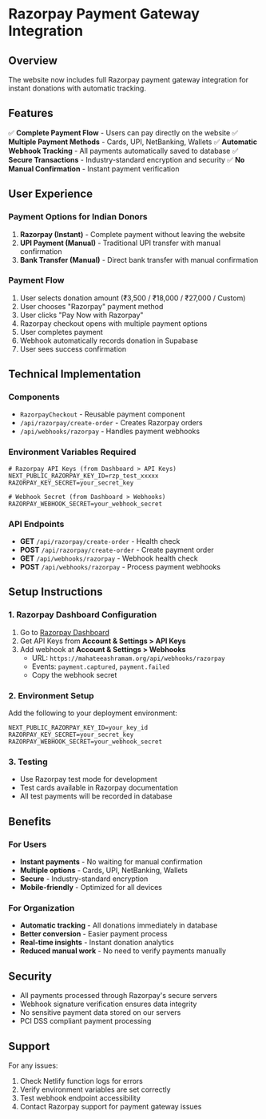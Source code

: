 # Razorpay Payment Gateway Integration

## Overview
The website now includes full Razorpay payment gateway integration for instant donations with automatic tracking.

## Features
✅ **Complete Payment Flow** - Users can pay directly on the website
✅ **Multiple Payment Methods** - Cards, UPI, NetBanking, Wallets
✅ **Automatic Webhook Tracking** - All payments automatically saved to database
✅ **Secure Transactions** - Industry-standard encryption and security
✅ **No Manual Confirmation** - Instant payment verification

## User Experience

### Payment Options for Indian Donors
1. **Razorpay (Instant)** - Complete payment without leaving the website
2. **UPI Payment (Manual)** - Traditional UPI transfer with manual confirmation
3. **Bank Transfer (Manual)** - Direct bank transfer with manual confirmation

### Payment Flow
1. User selects donation amount (₹3,500 / ₹18,000 / ₹27,000 / Custom)
2. User chooses "Razorpay" payment method
3. User clicks "Pay Now with Razorpay"
4. Razorpay checkout opens with multiple payment options
5. User completes payment
6. Webhook automatically records donation in Supabase
7. User sees success confirmation

## Technical Implementation

### Components
- `RazorpayCheckout` - Reusable payment component
- `/api/razorpay/create-order` - Creates Razorpay orders
- `/api/webhooks/razorpay` - Handles payment webhooks

### Environment Variables Required
```env
# Razorpay API Keys (from Dashboard > API Keys)
NEXT_PUBLIC_RAZORPAY_KEY_ID=rzp_test_xxxxx
RAZORPAY_KEY_SECRET=your_secret_key

# Webhook Secret (from Dashboard > Webhooks)
RAZORPAY_WEBHOOK_SECRET=your_webhook_secret
```

### API Endpoints
- **GET** `/api/razorpay/create-order` - Health check
- **POST** `/api/razorpay/create-order` - Create payment order
- **GET** `/api/webhooks/razorpay` - Webhook health check
- **POST** `/api/webhooks/razorpay` - Process payment webhooks

## Setup Instructions

### 1. Razorpay Dashboard Configuration
1. Go to [Razorpay Dashboard](https://dashboard.razorpay.com)
2. Get API Keys from **Account & Settings > API Keys**
3. Add webhook at **Account & Settings > Webhooks**
   - URL: `https://mahateeashramam.org/api/webhooks/razorpay`
   - Events: `payment.captured`, `payment.failed`
   - Copy the webhook secret

### 2. Environment Setup
Add the following to your deployment environment:
```env
NEXT_PUBLIC_RAZORPAY_KEY_ID=your_key_id
RAZORPAY_KEY_SECRET=your_secret_key
RAZORPAY_WEBHOOK_SECRET=your_webhook_secret
```

### 3. Testing
- Use Razorpay test mode for development
- Test cards available in Razorpay documentation
- All test payments will be recorded in database

## Benefits

### For Users
- **Instant payments** - No waiting for manual confirmation
- **Multiple options** - Cards, UPI, NetBanking, Wallets
- **Secure** - Industry-standard encryption
- **Mobile-friendly** - Optimized for all devices

### For Organization
- **Automatic tracking** - All donations immediately in database
- **Better conversion** - Easier payment process
- **Real-time insights** - Instant donation analytics
- **Reduced manual work** - No need to verify payments manually

## Security
- All payments processed through Razorpay's secure servers
- Webhook signature verification ensures data integrity
- No sensitive payment data stored on our servers
- PCI DSS compliant payment processing

## Support
For any issues:
1. Check Netlify function logs for errors
2. Verify environment variables are set correctly
3. Test webhook endpoint accessibility
4. Contact Razorpay support for payment gateway issues